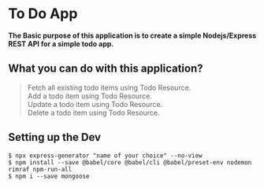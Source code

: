 # To Do App

**The Basic purpose of this application is to create a simple Nodejs/Express REST API for a simple todo app.**

## What you can do with this application?
> Fetch all existing todo items using Todo Resource.\
> Add a todo item using Todo Resource.\
> Update a todo item using Todo Resource.\
> Delete a todo item using Todo Resource.

## Setting up the Dev
    
    $ npx express-generator "name of your choice" --no-view
    $ npm install --save @babel/core @babel/cli @babel/preset-env nodemon rimraf npm-run-all
    $ npm i --save mongoose
